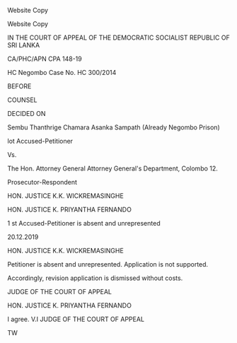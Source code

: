 Website Copy

Website Copy

IN THE COURT OF APPEAL OF THE DEMOCRATIC SOCIALIST REPUBLIC OF SRI LANKA

CA/PHC/APN CPA 148-19

HC Negombo Case No. HC 300/2014

BEFORE

COUNSEL

DECIDED ON

Sembu Thanthrige Chamara Asanka Sampath (Already Negombo Prison)

lot Accused-Petitioner

Vs.

The Hon. Attorney General Attorney General's Department, Colombo 12.

Prosecutor-Respondent

HON. JUSTICE K.K. WICKREMASINGHE

HON. JUSTICE K. PRIYANTHA FERNANDO

1 st Accused-Petitioner is absent and unrepresented

20.12.2019

HON. JUSTICE K.K. WICKREMASINGHE

Petitioner is absent and unrepresented. Application is not supported.

Accordingly, revision application is dismissed without costs.

JUDGE OF THE COURT OF APPEAL

HON. JUSTICE K. PRIYANTHA FERNANDO

I agree. V.I JUDGE OF THE COURT OF APPEAL

TW